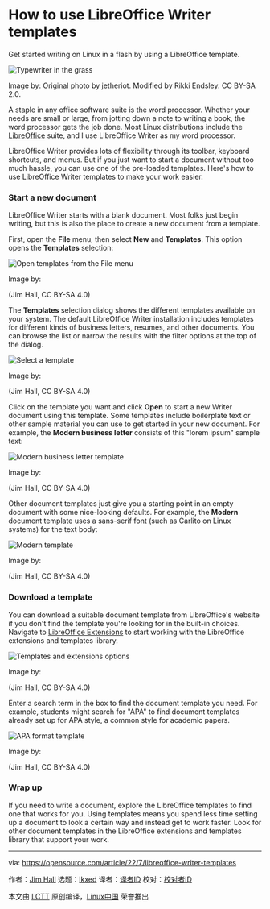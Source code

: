[#]: subject: "How to use LibreOffice Writer templates"
[#]: via: "https://opensource.com/article/22/7/libreoffice-writer-templates"
[#]: author: "Jim Hall https://opensource.com/users/jim-hall"
[#]: collector: "lkxed"
[#]: translator: " "
[#]: reviewer: " "
[#]: publisher: " "
[#]: url: " "

How to use LibreOffice Writer templates
======
Get started writing on Linux in a flash by using a LibreOffice template.

![Typewriter in the grass][1]

Image by: Original photo by jetheriot. Modified by Rikki Endsley. CC BY-SA 2.0.

A staple in any office software suite is the word processor. Whether your needs are small or large, from jotting down a note to writing a book, the word processor gets the job done. Most Linux distributions include the [LibreOffice][2] suite, and I use LibreOffice Writer as my word processor.

LibreOffice Writer provides lots of flexibility through its toolbar, keyboard shortcuts, and menus. But if you just want to start a document without too much hassle, you can use one of the pre-loaded templates. Here's how to use LibreOffice Writer templates to make your work easier.

### Start a new document

LibreOffice Writer starts with a blank document. Most folks just begin writing, but this is also the place to create a new document from a template.

First, open the **File** menu, then select **New** and **Templates**. This option opens the **Templates** selection:

![Open templates from the File menu][3]

Image by:

(Jim Hall, CC BY-SA 4.0)

The **Templates** selection dialog shows the different templates available on your system. The default LibreOffice Writer installation includes templates for different kinds of business letters, resumes, and other documents. You can browse the list or narrow the results with the filter options at the top of the dialog.

![Select a template][4]

Image by:

(Jim Hall, CC BY-SA 4.0)

Click on the template you want and click **Open** to start a new Writer document using this template. Some templates include boilerplate text or other sample material you can use to get started in your new document. For example, the **Modern business letter** consists of this "lorem ipsum" sample text:

![Modern business letter template][5]

Image by:

(Jim Hall, CC BY-SA 4.0)

Other document templates just give you a starting point in an empty document with some nice-looking defaults. For example, the **Modern** document template uses a sans-serif font (such as Carlito on Linux systems) for the text body:

![Modern template][6]

Image by:

(Jim Hall, CC BY-SA 4.0)

### Download a template

You can download a suitable document template from LibreOffice's website if you don't find the template you're looking for in the built-in choices. Navigate to [LibreOffice Extensions][7] to start working with the LibreOffice extensions and templates library.

![Templates and extensions options][8]

Image by:

(Jim Hall, CC BY-SA 4.0)

Enter a search term in the box to find the document template you need. For example, students might search for "APA" to find document templates already set up for APA style, a common style for academic papers.

![APA format template][9]

Image by:

(Jim Hall, CC BY-SA 4.0)

### Wrap up

If you need to write a document, explore the LibreOffice templates to find one that works for you. Using templates means you spend less time setting up a document to look a certain way and instead get to work faster. Look for other document templates in the LibreOffice extensions and templates library that support your work.

--------------------------------------------------------------------------------

via: https://opensource.com/article/22/7/libreoffice-writer-templates

作者：[Jim Hall][a]
选题：[lkxed][b]
译者：[译者ID](https://github.com/译者ID)
校对：[校对者ID](https://github.com/校对者ID)

本文由 [LCTT](https://github.com/LCTT/TranslateProject) 原创编译，[Linux中国](https://linux.cn/) 荣誉推出

[a]: https://opensource.com/users/jim-hall
[b]: https://github.com/lkxed
[1]: https://opensource.com/sites/default/files/lead-images/doc-dish-lead.png
[2]: https://www.libreoffice.org/
[3]: https://opensource.com/sites/default/files/2022-07/1new-file-template.png
[4]: https://opensource.com/sites/default/files/2022-07/2templates-selection.png
[5]: https://opensource.com/sites/default/files/2022-07/3modern-bus-letter.png
[6]: https://opensource.com/sites/default/files/2022-07/4modern-template.png
[7]: https://templates.libreoffice.org/
[8]: https://opensource.com/sites/default/files/2022-07/5temps-and-extensions.png
[9]: https://opensource.com/sites/default/files/2022-07/6apa-template.png
